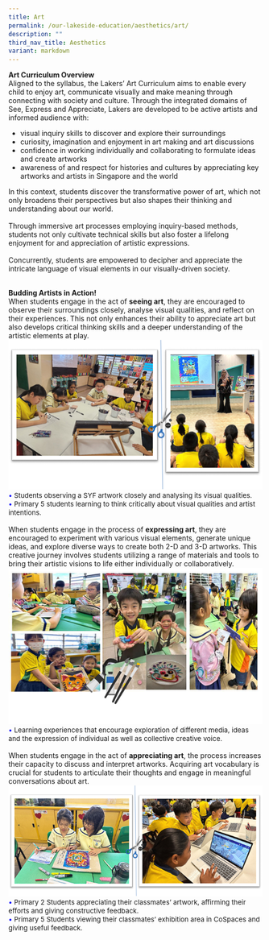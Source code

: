 ```yaml
---
title: Art
permalink: /our-lakeside-education/aesthetics/art/
description: ""
third_nav_title: Aesthetics
variant: markdown
---
```

<b>Art Curriculum Overview</b><br>
Aligned to the syllabus, the Lakers’ Art Curriculum aims to enable every child to enjoy art, communicate visually and make meaning through connecting with society and culture. 
Through the integrated domains of See, Express and Appreciate, Lakers are developed to be active artists and informed audience with:
<ul><li>visual inquiry skills to discover and explore their surroundings</li>
<li>curiosity, imagination and enjoyment in art making and art discussions</li>
<li>confidence in working individually and collaborating to formulate ideas and create artworks</li>
<li>awareness of and respect for histories and cultures by appreciating key artworks and artists in Singapore and the world</li></ul>
In this context, students discover the transformative power of art, which not only broadens their perspectives but also shapes their thinking and understanding about our world.<br><br>
Through immersive art processes employing inquiry-based methods, students not only cultivate technical skills but also foster a lifelong enjoyment for and appreciation of artistic expressions.<br><br>
Concurrently, students are empowered to decipher and appreciate the intricate language of visual elements in our visually-driven society.<br><br>

<b>Budding Artists in Action!</b><br>
When students engage in the act of <b>seeing art</b>, they are encouraged to observe their surroundings closely, analyse visual qualities, and reflect on their experiences. This not only enhances their ability to appreciate art but also develops critical thinking skills and a deeper understanding of the artistic elements at play.<br>
<img src="/images/Department/07ART/Art02.png">
<span style="font-size:10pt;">
<span style="color:blue;">•</span> Students observing a SYF artwork closely and analysing its visual qualities. <br><span style="color:blue;">•</span> Primary 5 students learning to think critically about visual qualities and artist intentions. </span>
<br><br>
When students engage in the process of <b>expressing art</b>, they are encouraged to experiment with various visual elements, generate unique ideas, and explore diverse ways to create both 2-D and 3-D artworks. This creative journey involves students utilizing a range of materials and tools to bring their artistic visions to life either individually or collaboratively.<br>
<img src="/images/Department/07ART/Art03.png">
<span style="font-size:10pt;">
<span style="color:blue;">•</span> Learning experiences that encourage exploration of different media, ideas and the expression of individual as well as collective creative voice.</span>
<br><br>
When students engage in the act of <b>appreciating art</b>, the process increases their capacity to discuss and interpret artworks. Acquiring art vocabulary is crucial for students to articulate their thoughts and engage in meaningful conversations about art.<br>
<img src="/images/Department/07ART/Art04.png">
<br>
<span style="font-size:10pt;">
<span style="color:blue;">•</span> Primary 2 Students appreciating their classmates’ artwork, affirming their efforts and giving constructive feedback. <br><span style="color:blue;">•</span> Primary 5 Students viewing their classmates’ exhibition area in CoSpaces and giving useful feedback. </span>

